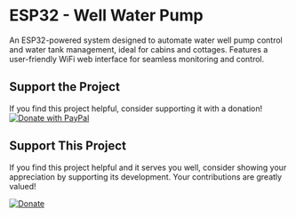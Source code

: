 # ESP32 - Well Water Pump
An ESP32-powered system designed to automate water well pump control and water tank management, ideal for cabins and cottages. Features a user-friendly WiFi web interface for seamless monitoring and control.

## Support the Project

If you find this project helpful, consider supporting it with a donation!  
<a href="https://www.paypal.com/donate/?hosted_button_id=BBFZPW8AC8PUE" target="_blank">
  <img src="https://www.paypalobjects.com/en_US/i/btn/btn_donate_LG.gif" alt="Donate with PayPal" />
</a>

## Support This Project

If you find this project helpful and it serves you well, consider showing your appreciation by supporting its development. Your contributions are greatly valued!

[![Donate](https://img.shields.io/badge/Donate-PayPal-blue.svg)](https://www.paypal.com/donate/?hosted_button_id=BBFZPW8AC8PUE)
